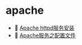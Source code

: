 # apache

- 📄 [Apache httpd服务安装](apache/Apache%20httpd服务安装.md)
- 📄 [Apache服务之配置文件](apache/Apache服务之配置文件.md)

‍
